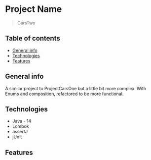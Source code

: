 # Project Name
> CarsTwo

## Table of contents
* [General info](#general-info)
* [Technologies](#technologies)
* [Features](#features)



## General info

A similar project to ProjectCarsOne but a little bit more complex.
With Enums and composition, refactored to be more functional.

## Technologies
* Java - 14
* Lombok
* assertJ
* jUnit



## Features

